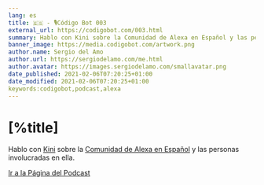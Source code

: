 ```yaml
---
lang: es
title: 🇪🇸 - 🎙Código Bot 003
external_url: https://codigobot.com/003.html
summary: Hablo con Kini sobre la Comunidad de Alexa en Español y las personas involucradas en ella. 
banner_image: https://media.codigobot.com/artwork.png
author.name: Sergio del Amo
author.url: https://sergiodelamo.com/me.html
author.avatar: https://images.sergiodelamo.com/smallavatar.png 
date_published: 2021-02-06T07:20:25+01:00
date_modified: 2021-02-06T07:20:25+01:00
keywords:codigobot,podcast,alexa
---
```


# [%title]

Hablo con [Kini](https://kinisoftware.com/) sobre la [Comunidad de Alexa en Español](https://twitter.com/ComunidadAlexa) y las personas involucradas en ella. 

[Ir a la Página del Podcast]([%external_url])